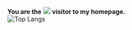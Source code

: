 **You are the** ![](http://profile-counter.glitch.me/EZ118/count.svg) **visitor to my homepage.**   
![Top Langs](https://github-readme-stats.vercel.app/api/top-langs/?username=EZ118&layout=compact&theme=tokyonight)
<!--
**EZ118/EZ118** is a ✨ _special_ ✨ repository because its `README.md` (this file) appears on your GitHub profile.

Here are some ideas to get you started:

- 🔭 I’m currently working on ...
- 🌱 I’m currently learning ...
- 👯 I’m looking to collaborate on ...
- 🤔 I’m looking for help with ...
- 💬 Ask me about ...
- 📫 How to reach me: ...
- 😄 Pronouns: ...
- ⚡ Fun fact: ...
-->
